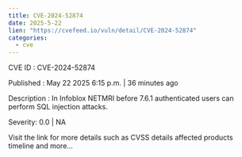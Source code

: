```yaml
---
title: CVE-2024-52874
date: 2025-5-22
lien: "https://cvefeed.io/vuln/detail/CVE-2024-52874"
categories:
  - cve
---
```


CVE ID : CVE-2024-52874

Published :  May 22
2025
6:15 p.m. | 36 minutes ago

Description : In Infoblox NETMRI before 7.6.1
authenticated users can perform SQL injection attacks.

Severity: 0.0 | NA

Visit the link for more details
such as CVSS details
affected products
timeline
and more...
